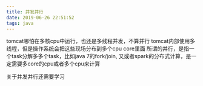 ```yaml
---
title: 并发并行
date: 2019-06-26 22:51:52
tags: java
---
```

tomcat哪怕在多核cpu中运行，也还是多线程并发，不算并行
tomcat内部使用多线程，但是操作系统会把这些现场分布到多个cpu core里面
所谓的并行，是指一个task分解多多个task，比如java 7的fork/join, 又或者spark的分布式计算，是一定需要多core的cpu或者多个cpu来计算

关于并发并行还需要学习